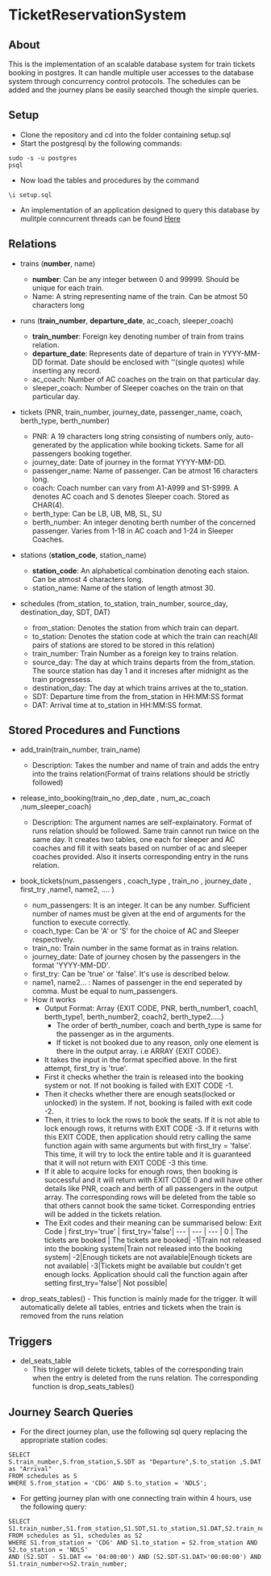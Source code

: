 # TicketReservationSystem

## About

This is the implementation of an scalable database system for train tickets booking in postgres. It can handle multiple user accesses to the database system through concurrency control protocols. The schedules can be added and the journey plans be easily searched though the simple queries.

## Setup

- Clone the repository and cd into the folder containing setup.sql
- Start the postgresql by the following commands:
```
sudo -s -u postgres
psql
```
- Now load the tables and procedures by the command
```
\i setup.sql
```
- An implementation of an application designed to query this database by mulitple conncurrent threads can be found [Here](https://github.com/Blue-coder89/CS301-Backend/)

## Relations

- trains (**number**, name)
    - **number**: Can be any integer between 0 and 99999. Should be unique for each train.
    - Name: A string representing name of the train. Can be atmost 50 characters long
    
- runs (**train_number**, **departure_date**, ac_coach, sleeper_coach)
    - **train_number**: Foreign key denoting number of train from trains relation.
    - **departure_date**: Represents date of departure of train in YYYY-MM-DD format. Date should be enclosed with ''(single quotes) while inserting any record.
    - ac_coach: Number of AC coaches on the train on that particular day.
    - sleeper_coach: Number of Sleeper coaches on the train on that particular day.
    
- tickets (PNR, train_number, journey_date, passenger_name, coach, berth_type, berth_number)
    - PNR: A 19 characters long string consisting of numbers only, auto-generated by the application while booking tickets. Same for all passengers booking together.
    - journey_date: Date of journey in the format YYYY-MM-DD.
    - passenger_name: Name of passenger. Can be atmost 16 characters long.
    - coach: Coach number can vary from A1-A999 and S1-S999. A denotes AC coach and S denotes Sleeper coach. Stored as CHAR(4).
    - berth_type: Can be LB, UB, MB, SL, SU
    - berth_number: An integer denoting berth number of the concerned passenger. Varies from 1-18 in AC coach and 1-24 in Sleeper Coaches.
- stations (**station_code**, station_name)
    - **station_code**: An alphabetical combination denoting each staion. Can be atmost 4 characters long.
    - station_name: Name of the station of length atmost 30.
- schedules (from_station, to_station, train_number, source_day, destination_day, SDT, DAT)
    - from_station: Denotes the station from which train can depart.
    - to_station: Denotes the station code at which the train can reach(All pairs of stations are stored to be stored in this relation)
    - train_number: Train Number as a foreign key to trains relation.
    - source_day: The day at which trains departs from the from_station. The source station has day 1 and it increses after midnight as the train progressess.
    - destination_day: The day at which trains arrives at the to_station.
    - SDT: Departure time from the from_station in HH:MM:SS format
    - DAT: Arrival time at to_station in HH:MM:SS format.

## Stored Procedures and Functions

- add_train(train_number, train_name)

    - Description: Takes the number and name of train and adds the entry into the trains relation(Format of trains relations should be strictly followed)
    
- release_into_booking(train_no ,dep_date , num_ac_coach ,num_sleeper_coach)
    - Description: The argument names are self-explainatory. Format of runs relation should be followed. Same train cannot run twice on the same day. It creates two tables, one each for sleeper and AC coaches and fill it with seats based on number of ac and sleeper coaches provided. Also it inserts corresponding entry in the runs relation.
    
- book_tickets(num_passengers , coach_type , train_no , journey_date , first_try ,name1, name2, .... )
    - num_passengers: It is an integer. It can be any number. Sufficient number of names must be given at the end of arguments for the function to execute correctly.
    - coach_type: Can be 'A' or 'S' for the choice of AC and Sleeper respectively.
    - train_no: Train number in the same format as in trains relation.
    - journey_date: Date of journey chosen by the passengers in the format 'YYYY-MM-DD'.
    - first_try: Can be 'true' or 'false'. It's use is  described below.
    - name1, name2... : Names of passenger in the end seperated by comma. Must be equal to num_passengers. 
    - How it works
        - Output Format: Array {EXIT CODE, PNR, berth_number1, coach1, berth_type1, berth_number2, coach2, berth_type2.....}
            - The order of berth_number, coach and berth_type is same for the passenger as in the arguments.
            - If ticket is not booked due to any reason, only one element is there in the output array. i.e ARRAY {EXIT CODE}.
        - It takes the input in the format specified above. In the first attempt, first_try is 'true'.
        - First it checks whether the train is released into the booking system or not. If not booking is failed with EXIT CODE -1.
        - Then it checks whether there are enough seats(locked or unlocked) in the system. If not, booking is failed with exit code -2.
        - Then, it tries to lock the rows to book the seats. If it is not able to lock enough rows, it returns with EXIT CODE -3. If it returns with this EXIT CODE, then application should retry calling the same function again with same arguments but with first_try = 'false'. This time, it will try to lock the entire table and it is guaranteed that it will not return with EXIT CODE -3 this time.
        - If it able to acquire locks for enough rows, then booking is successful and it will return with EXIT CODE 0 and will have other details like PNR, coach and berth of all passengers in the output array. The corresponding rows will be deleted from the table so that others cannot book the same ticket. Corresponding entries will be added in the tickets relation.
        - The Exit codes and their meaning can be summarised below:
            Exit Code | first_try='true' | first_try='false'|
            --- | --- | --- |
            0 | The tickets are booked | The tickets are booked|
            -1|Train not released into the booking system|Train not released into the booking system|
            -2|Enough tickets are not available|Enough tickets are not available|
            -3|Tickets might be available but couldn't get enough locks. Application should call the function again after setting first_try='false'| Not possible|
- drop_seats_tables()
        - This function is mainly made for the trigger. It will automatically delete all tables, entries and tickets when the train is removed from the runs relation

## Triggers

- del_seats_table
    - This trigger will delete tickets, tables of the corresponding train when the entry is deleted from the runs relation. The corresponding function is drop_seats_tables()

## Journey Search Queries

- For the direct journey plan, use the following sql query replacing the appropriate station codes:
```
SELECT 
S.train_number,S.from_station,S.SDT as "Departure",S.to_station ,S.DAT as "Arrival" 
FROM schedules as S 
WHERE S.from_station = 'CDG' AND S.to_station = 'NDLS';
```
- For getting journey plan with one connecting train within 4 hours, use the following query:
```
SELECT S1.train_number,S1.from_station,S1.SDT,S1.to_station,S1.DAT,S2.train_number,S2.from_station,S2.SDT,S2.to_station,S2.DAT
FROM schedules as S1, schedules as S2
WHERE S1.from_station = 'CDG' AND S1.to_station = S2.from_station AND S2.to_station = 'NDLS'
AND (S2.SDT - S1.DAT <= '04:00:00') AND (S2.SDT-S1.DAT>'00:00:00') AND S1.train_number<>S2.train_number;
```
